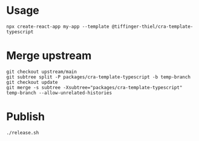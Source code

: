# Usage
```
npx create-react-app my-app --template @tiffinger-thiel/cra-template-typescript
```

# Merge upstream

```
git checkout upstream/main
git subtree split -P packages/cra-template-typescript -b temp-branch
git checkout update
git merge -s subtree -Xsubtree="packages/cra-template-typescript" temp-branch --allow-unrelated-histories
```

# Publish
```
./release.sh
```